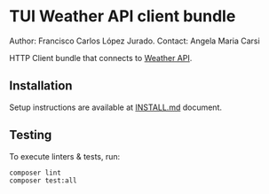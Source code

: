 # TUI Weather API client bundle

Author: Francisco Carlos López Jurado.
Contact: Angela Maria Carsi

HTTP Client bundle that connects to [Weather API](http://api.weatherapi.com/).

## Installation

Setup instructions are available at [INSTALL.md](INSTALL.md) document.

## Testing

To execute linters & tests, run:

```
composer lint
composer test:all
```
